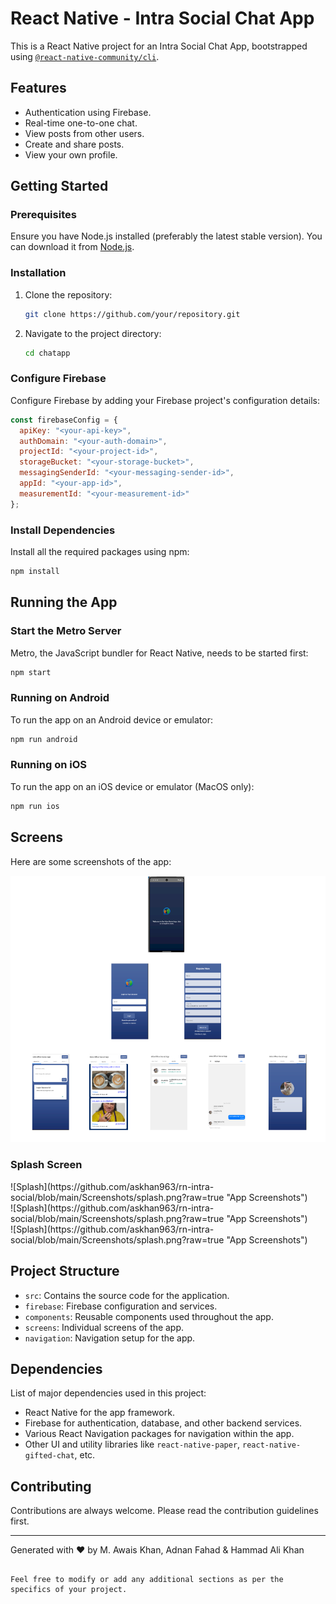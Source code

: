 # React Native - Intra Social Chat App

This is a React Native project for an Intra Social Chat App, bootstrapped using [`@react-native-community/cli`](https://github.com/react-native-community/cli).

## Features

- Authentication using Firebase.
- Real-time one-to-one chat.
- View posts from other users.
- Create and share posts.
- View your own profile.

## Getting Started

### Prerequisites

Ensure you have Node.js installed (preferably the latest stable version). You can download it from [Node.js](https://nodejs.org/).

### Installation

1. Clone the repository:
   ```bash
   git clone https://github.com/your/repository.git
   ```
2. Navigate to the project directory:
   ```bash
   cd chatapp
   ```

### Configure Firebase

Configure Firebase by adding your Firebase project's configuration details:

```javascript
const firebaseConfig = {
  apiKey: "<your-api-key>",
  authDomain: "<your-auth-domain>",
  projectId: "<your-project-id>",
  storageBucket: "<your-storage-bucket>",
  messagingSenderId: "<your-messaging-sender-id>",
  appId: "<your-app-id>",
  measurementId: "<your-measurement-id>"
};
```

### Install Dependencies

Install all the required packages using npm:

```bash
npm install
```

## Running the App

### Start the Metro Server

Metro, the JavaScript bundler for React Native, needs to be started first:

```bash
npm start
```

### Running on Android

To run the app on an Android device or emulator:

```bash
npm run android
```

### Running on iOS

To run the app on an iOS device or emulator (MacOS only):

```bash
npm run ios
```

## Screens

Here are some screenshots of the app:

![Screenshots](https://github.com/askhan963/rn-intra-social/blob/main/Screenshot%202023-12-30%20003801.png?raw=true "App Screenshots")

### Splash Screen
<div style="display:flex,
   flex-direction: row
   ">
   <div>![Splash](https://github.com/askhan963/rn-intra-social/blob/main/Screenshots/splash.png?raw=true "App Screenshots")</div>
   <div>![Splash](https://github.com/askhan963/rn-intra-social/blob/main/Screenshots/splash.png?raw=true "App Screenshots")</div>

   <div>![Splash](https://github.com/askhan963/rn-intra-social/blob/main/Screenshots/splash.png?raw=true "App Screenshots")</div>
   <div></div>
   <div></div>
   <div></div>
   <div></div>
   <div></div>
   
</div>


## Project Structure

- `src`: Contains the source code for the application.
- `firebase`: Firebase configuration and services.
- `components`: Reusable components used throughout the app.
- `screens`: Individual screens of the app.
- `navigation`: Navigation setup for the app.

## Dependencies

List of major dependencies used in this project:

- React Native for the app framework.
- Firebase for authentication, database, and other backend services.
- Various React Navigation packages for navigation within the app.
- Other UI and utility libraries like `react-native-paper`, `react-native-gifted-chat`, etc.

## Contributing

Contributions are always welcome. Please read the contribution guidelines first.

---

Generated with ♥ by <bold>M. Awais Khan, Adnan Fahad & Hammad Ali Khan</bold>
```

Feel free to modify or add any additional sections as per the specifics of your project.
